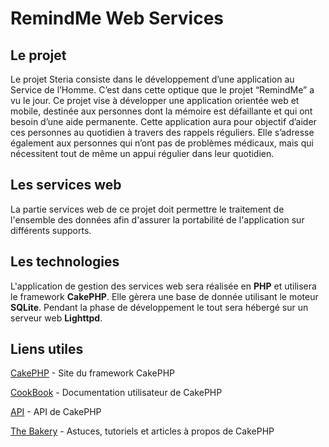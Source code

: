 RemindMe Web Services
=======

Le projet
----------------
Le projet Steria consiste dans le développement d’une application au Service de l’Homme. C’est dans cette optique que le projet “RemindMe” a vu le jour. Ce projet vise à développer une application orientée web et mobile, destinée aux personnes dont la mémoire est défaillante et qui ont besoin d’une aide permanente. Cette application aura pour objectif d’aider ces personnes au quotidien à travers des rappels réguliers. Elle s’adresse également aux personnes qui n’ont pas de problèmes médicaux, mais qui nécessitent tout de même un appui régulier dans leur quotidien.

Les services web
----------------
La partie services web de ce projet doit permettre le traitement de l'ensemble des données afin d'assurer la portabilité de l'application sur différents supports.

Les technologies
----------------
L'application de gestion des services web sera réalisée en **PHP** et utilisera le framework **CakePHP**. Elle gèrera une base de donnée utilisant le moteur **SQLite**. Pendant la phase de développement le tout sera hébergé sur un serveur web **Lighttpd**.

Liens utiles
----------------

[CakePHP](http://www.cakephp.org) - Site du framework CakePHP

[CookBook](http://book.cakephp.org) - Documentation utilisateur de CakePHP

[API](http://api.cakephp.org) - API de CakePHP

[The Bakery](http://bakery.cakephp.org) - Astuces, tutoriels et articles à propos de CakePHP
